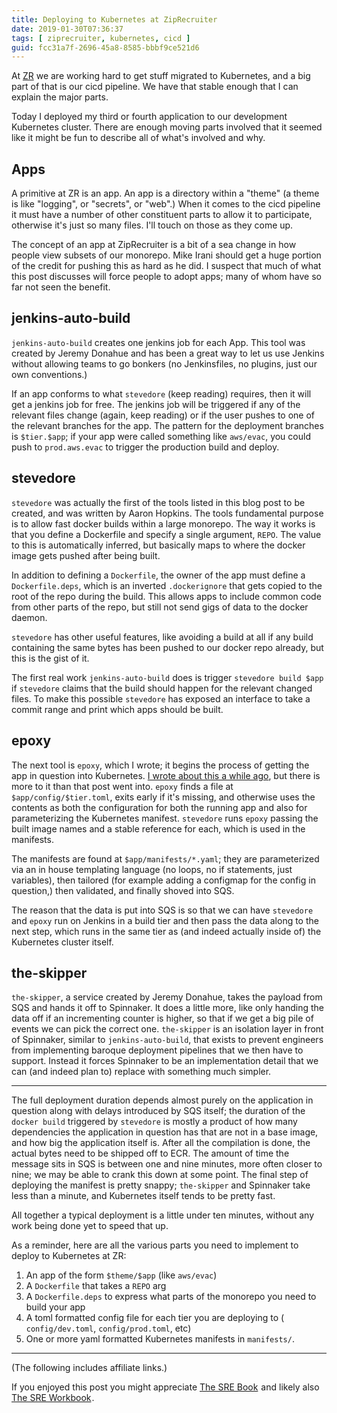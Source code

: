 ```yaml
---
title: Deploying to Kubernetes at ZipRecruiter
date: 2019-01-30T07:36:37
tags: [ ziprecruiter, kubernetes, cicd ]
guid: fcc31a7f-2696-45a8-8585-bbbf9ce521d6
---
```

At [ZR](https://web.archive.org/web/20190330183125/https://www.ziprecruiter.com/hiring/technology) we are working hard to
get stuff migrated to Kubernetes, and a big part of that is our cicd pipeline.
We have that stable enough that I can explain the major parts.

<!--more-->

Today I deployed my third or fourth application to our development
Kubernetes cluster.  There are enough moving parts involved that it seemed like
it might be fun to describe all of what's involved and why.

## Apps

A primitive at ZR is an app.  An app is a directory within a "theme" (a theme
is like "logging", or "secrets", or "web".)  When it comes to the cicd pipeline
it must have a number of other constituent parts to allow it to participate,
otherwise it's just so many files.  I'll touch on those as they come up.

The concept of an app at ZipRecruiter is a bit of a sea change in how people
view subsets of our monorepo.  Mike Irani should get a huge portion of the
credit for pushing this as hard as he did.  I suspect that much of what this
post discusses will force people to adopt apps; many of whom have so far not
seen the benefit.

## jenkins-auto-build

`jenkins-auto-build` creates one jenkins job for each App.  This tool was created
by Jeremy Donahue and has been a great way to let us use Jenkins without
allowing teams to go bonkers (no Jenkinsfiles, no plugins, just our own
conventions.)

If an app conforms to what `stevedore` (keep reading) requires, then it will get
a jenkins job for free.  The jenkins job will be triggered if any
of the relevant files change (again, keep reading) or if the user pushes to one
of the relevant branches for the app.  The pattern for the deployment branches
is `$tier.$app`; if your app were called something like `aws/evac`, you could
push to `prod.aws.evac` to trigger the production build and deploy.

## stevedore

`stevedore` was actually the first of the tools listed in this blog post to be
created, and was written by Aaron Hopkins.  The tools fundamental purpose is to
allow fast docker builds within a large monorepo.  The way it works is that you
define a Dockerfile and specify a single argument, `REPO`.  The value to this is
automatically inferred, but basically maps to where the docker image gets pushed
after being built.

In addition to defining a `Dockerfile`, the owner of the app must define a
`Dockerfile.deps`, which is an inverted `.dockerignore` that gets copied to the
root of the repo during the build.  This allows apps to include common code from
other parts of the repo, but still not send gigs of data to the docker daemon.

`stevedore` has other useful features, like avoiding a build at all if any build
containing the same bytes has been pushed to our docker repo already, but this
is the gist of it.

The first real work `jenkins-auto-build` does is trigger `stevedore build $app`
if `stevedore` claims that the build should happen for the relevant changed
files.  To make this possible `stevedore` has exposed an interface to take a
commit range and print which apps should be built.

## epoxy

The next tool is `epoxy`, which I wrote; it begins the process of getting the
app in question into Kubernetes.  [I wrote about this a while
ago](/posts/validating-kubernetes-manifests/), but there is more to it than that
post went into.  `epoxy` finds a file at `$app/config/$tier.toml`, exits early
if it's missing, and otherwise uses the contents as both the configuration for
both the running app and also for parameterizing the Kubernetes manifest.
`stevedore` runs `epoxy` passing the built image names and a stable reference
for each, which is used in the manifests.

The manifests are found at `$app/manifests/*.yaml`; they are parameterized via
an in house templating language (no loops, no if statements, just variables),
then tailored (for example adding a configmap for the config in question,) then
validated, and finally shoved into SQS.

The reason that the data is put into SQS is so that we can have `stevedore` and
`epoxy` run on Jenkins in a build tier and then pass the data along to the next
step, which runs in the same tier as (and indeed actually inside of) the
Kubernetes cluster itself.

## the-skipper

`the-skipper`, a service created by Jeremy Donahue, takes the payload from SQS
and hands it off to Spinnaker.  It does a little more, like only handing the
data off if an incrementing counter is higher, so that if we get a big pile of
events we can pick the correct one.  `the-skipper` is an isolation layer in
front of Spinnaker, similar to `jenkins-auto-build`, that exists to prevent
engineers from implementing baroque deployment pipelines that we then have to
support.  Instead it forces Spinnaker to be an implementation detail that we can
(and indeed plan to) replace with something much simpler.

---

The full deployment duration depends almost purely on the application in
question along with delays introduced by SQS itself; the duration of the `docker
build` triggered by `stevedore` is mostly a product of how many dependencies the
application in question has that are not in a base image, and how big the
application itself is.  After all the compilation is done, the actual bytes need
to be shipped off to ECR.  The amount of time the message sits in SQS is between
one and nine minutes, more often closer to nine; we may be able to crank this
down at some point.  The final step of deploying the manifest is pretty snappy;
`the-skipper` and Spinnaker take less than a minute, and Kubernetes itself tends
to be pretty fast.

All together a typical deployment is a little under ten minutes, without any
work being done yet to speed that up.

As a reminder, here are all the various parts you need to implement to deploy to
Kubernetes at ZR:

 1. An app of the form `$theme/$app` (like `aws/evac`)
 2. A `Dockerfile` that takes a `REPO` arg
 3. A `Dockerfile.deps` to express what parts of the monorepo you need to build
    your app
 4. A toml formatted config file for each tier you are deploying to (
    `config/dev.toml`, `config/prod.toml`, etc)
 5. One or more yaml formatted Kubernetes manifests in `manifests/`.

---

(The following includes affiliate links.)

If you enjoyed this post you might appreciate
<a target="_blank" href="https://www.amazon.com/gp/product/149192912X/ref=as_li_tl?ie=UTF8&camp=1789&creative=9325&creativeASIN=149192912X&linkCode=as2&tag=afoolishmanif-20&linkId=5157ec4156e15e73699ef549e1c56bad">The SRE Book</a><img src="//ir-na.amazon-adsystem.com/e/ir?t=afoolishmanif-20&l=am2&o=1&a=149192912X" width="1" height="1" border="0" alt="" style="border:none !important; margin:0px !important;" />
and likely also
<a target="_blank" href="https://www.amazon.com/gp/product/1492029505/ref=as_li_tl?ie=UTF8&camp=1789&creative=9325&creativeASIN=1492029505&linkCode=as2&tag=afoolishmanif-20&linkId=7b8b8777b19721fdfe8413072a3fda03">The SRE Workbook</a><img src="//ir-na.amazon-adsystem.com/e/ir?t=afoolishmanif-20&l=am2&o=1&a=1492029505" width="1" height="1" border="0" alt="" style="border:none !important; margin:0px !important;" />.
